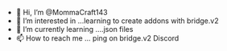 - 👋 Hi, I’m @MommaCraft143
- 👀 I’m interested in ...learning to create addons with bridge.v2
- 🌱 I’m currently learning ....json files
- 📫 How to reach me ... ping on bridge.v2 Discord

<!---
MommaCraft143/MommaCraft143 is a ✨ special ✨ repository because its `README.md` (this file) appears on your GitHub profile.
You can click the Preview link to take a look at your changes.
--->
